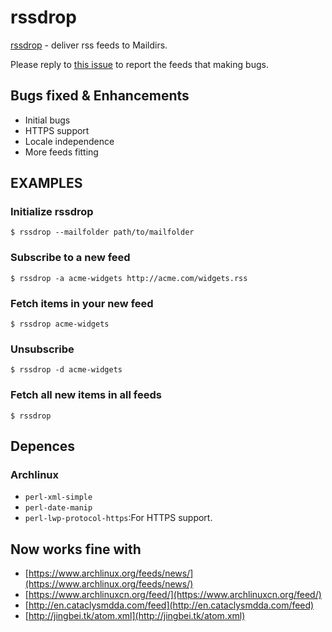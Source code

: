 rssdrop
========

[rssdrop](http://search.cpan.org/~acg/rssdrop-0.2/rssdrop) - deliver rss feeds to Maildirs.

Please reply to [this issue](issue/1) to report the feeds that making bugs.

## Bugs fixed & Enhancements

* Initial bugs
* HTTPS support
* Locale independence
* More feeds fitting

## EXAMPLES

### Initialize rssdrop

	$ rssdrop --mailfolder path/to/mailfolder

### Subscribe to a new feed

	$ rssdrop -a acme-widgets http://acme.com/widgets.rss

### Fetch items in your new feed

	$ rssdrop acme-widgets

### Unsubscribe

	$ rssdrop -d acme-widgets

### Fetch all new items in all feeds

	$ rssdrop

## Depences

### Archlinux

* `perl-xml-simple`
* `perl-date-manip`
* `perl-lwp-protocol-https`:For HTTPS support.

## Now works fine with

* [https://www.archlinux.org/feeds/news/](https://www.archlinux.org/feeds/news/)
* [https://www.archlinuxcn.org/feed/](https://www.archlinuxcn.org/feed/)
* [http://en.cataclysmdda.com/feed](http://en.cataclysmdda.com/feed)
* [http://jingbei.tk/atom.xml](http://jingbei.tk/atom.xml)


